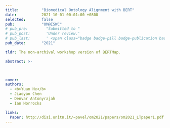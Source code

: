 ```yaml
---
title:          "Biomedical Ontology Alignment with BERT"
date:           2021-10-01 00:01:00 +0800
selected:       false
pub:            "OM@ISWC"
# pub_pre:        "Submitted to "
# pub_post:       'Under review.'
# pub_last:       ' <span class="badge badge-pill badge-publication badge-success">Best Resource Paper Candidate</span>'
pub_date:       "2021"

tldr: The non-archival workshop version of BERTMap.

abstract: >-
  


cover: 
authors:
  - <b>Yuan He</b>
  - Jiaoyan Chen
  - Denvar Antonyrajah
  - Ian Horrocks

links:
  Paper: http://disi.unitn.it/~pavel/om2021/papers/om2021_LTpaper1.pdf
---
```

